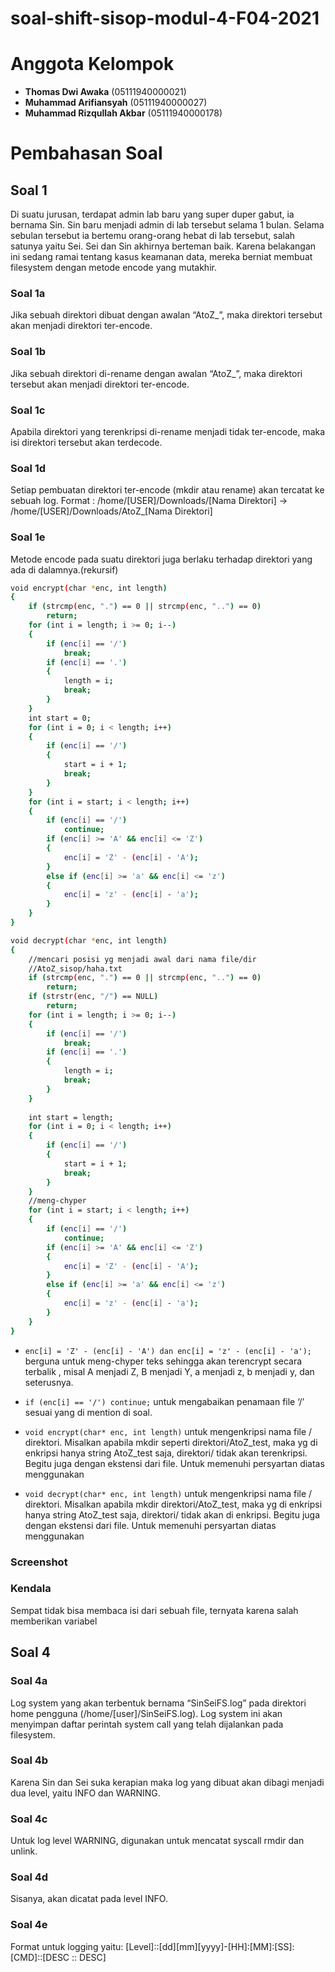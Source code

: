 # soal-shift-sisop-modul-4-F04-2021

# Anggota Kelompok
- **Thomas Dwi Awaka** (05111940000021)
- **Muhammad Arifiansyah** (05111940000027)
- **Muhammad Rizqullah Akbar** (05111940000178)

# Pembahasan Soal
## Soal 1
Di suatu jurusan, terdapat admin lab baru yang super duper gabut, ia bernama Sin. Sin baru menjadi admin di lab tersebut selama 1 bulan. Selama sebulan tersebut ia bertemu orang-orang hebat di lab tersebut, salah satunya yaitu Sei. Sei dan Sin akhirnya berteman baik. Karena belakangan ini sedang ramai tentang kasus keamanan data, mereka berniat membuat filesystem dengan metode encode yang mutakhir. 
### Soal 1a
Jika sebuah direktori dibuat dengan awalan “AtoZ_”, maka direktori tersebut akan menjadi direktori ter-encode.
### Soal 1b
Jika sebuah direktori di-rename dengan awalan “AtoZ_”, maka direktori tersebut akan menjadi direktori ter-encode.
### Soal 1c
Apabila direktori yang terenkripsi di-rename menjadi tidak ter-encode, maka isi direktori tersebut akan terdecode.
### Soal 1d
Setiap pembuatan direktori ter-encode (mkdir atau rename) akan tercatat ke sebuah log. Format : /home/[USER]/Downloads/[Nama Direktori] → /home/[USER]/Downloads/AtoZ_[Nama Direktori]
### Soal 1e
Metode encode pada suatu direktori juga berlaku terhadap direktori yang ada di dalamnya.(rekursif)
```bash
void encrypt(char *enc, int length)
{
    if (strcmp(enc, ".") == 0 || strcmp(enc, "..") == 0)
        return;
    for (int i = length; i >= 0; i--)
    {
        if (enc[i] == '/')
            break;
        if (enc[i] == '.')
        {
            length = i;
            break;
        }
    }
    int start = 0;
    for (int i = 0; i < length; i++)
    {
        if (enc[i] == '/')
        {
            start = i + 1;
            break;
        }
    }
    for (int i = start; i < length; i++)
    {
        if (enc[i] == '/')
            continue;
        if (enc[i] >= 'A' && enc[i] <= 'Z')
        {
            enc[i] = 'Z' - (enc[i] - 'A');
        }
        else if (enc[i] >= 'a' && enc[i] <= 'z')
        {
            enc[i] = 'z' - (enc[i] - 'a');
        }
    }
}

void decrypt(char *enc, int length)
{
	//mencari posisi yg menjadi awal dari nama file/dir
	//AtoZ_sisop/haha.txt
    if (strcmp(enc, ".") == 0 || strcmp(enc, "..") == 0)
        return;
    if (strstr(enc, "/") == NULL)
        return;
    for (int i = length; i >= 0; i--)
    {
        if (enc[i] == '/')
            break;
        if (enc[i] == '.')
        {
            length = i;
            break;
        }
    }
	
    int start = length;
    for (int i = 0; i < length; i++)
    {
        if (enc[i] == '/')
        {
            start = i + 1;
            break;
        }
    }
	//meng-chyper
    for (int i = start; i < length; i++)
    {
        if (enc[i] == '/')
            continue;
        if (enc[i] >= 'A' && enc[i] <= 'Z')
        {
            enc[i] = 'Z' - (enc[i] - 'A');
        }
        else if (enc[i] >= 'a' && enc[i] <= 'z')
        {
            enc[i] = 'z' - (enc[i] - 'a');
        }
    }
}
```
* ```enc[i] = 'Z' - (enc[i] - 'A') dan enc[i] = 'z' - (enc[i] - 'a');``` berguna untuk meng-chyper teks sehingga akan terencrypt secara terbalik , misal A menjadi Z, B menjadi Y, a menjadi z, b menjadi y, dan seterusnya.
* ```if (enc[i] == '/') continue;``` untuk mengabaikan penamaan file ‘/’ sesuai yang di mention di soal.
*  ```void encrypt(char* enc, int length)``` untuk mengenkripsi nama file / direktori. Misalkan apabila mkdir seperti direktori/AtoZ_test, maka yg di enkripsi hanya string AtoZ_test saja, direktori/ tidak akan terenkripsi. Begitu juga dengan ekstensi dari file. Untuk memenuhi persyartan diatas menggunakan

* ```void decrypt(char* enc, int length)``` untuk mengenkripsi nama file / direktori. Misalkan apabila mkdir direktori/AtoZ_test, maka yg di enkripsi hanya string AtoZ_test saja, direktori/ tidak akan di enkripsi. Begitu juga dengan ekstensi dari file. Untuk memenuhi persyartan diatas menggunakan

### Screenshot

### Kendala
Sempat tidak bisa membaca isi dari sebuah file, ternyata karena salah memberikan variabel




## Soal 4
### Soal 4a
Log system yang akan terbentuk bernama “SinSeiFS.log” pada direktori home pengguna (/home/[user]/SinSeiFS.log). Log system ini akan menyimpan daftar perintah system call yang telah dijalankan pada filesystem.
### Soal 4b
Karena Sin dan Sei suka kerapian maka log yang dibuat akan dibagi menjadi dua level, yaitu INFO dan WARNING.
### Soal 4c
Untuk log level WARNING, digunakan untuk mencatat syscall rmdir dan unlink.
### Soal 4d
Sisanya, akan dicatat pada level INFO.
### Soal 4e
Format untuk logging yaitu: [Level]::[dd][mm][yyyy]-[HH]:[MM]:[SS]:[CMD]::[DESC :: DESC]
